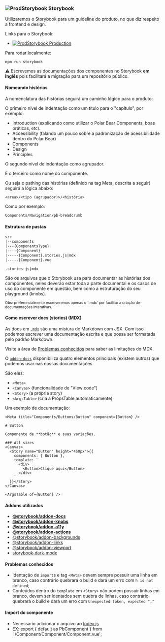 
### ![ProdStorybook](https://github.com/storybookjs/brand/raw/master/icon/icon-storybook-default.svg) Storybook

Utilizaremos o Storybook para um guideline do produto, no que diz respeito a frontend e design.

Links para o Storybook:

- [![ProdStorybook](https://github.com/storybookjs/brand/raw/master/icon/icon-storybook-default.svg) Production](https://vuepb.com)
<!-- - [![ProdStorybook](https://github.com/storybookjs/brand/raw/master/icon/icon-storybook-monochrome.svg) Staging](https://storybook.homologacao.online) -->

Para rodar localmente:

```shell
npm run storybook
```

:warning: Escrevemos as documentações dos componentes no Storybook **em Inglês** pois facilitará a migração para um repositório público.

#### Nomeando histórias

A nomenclatura das histórias seguirá um caminho lógico para o produto:

O primeiro nível de indentação como um título para o "capítulo", por exemplo:

- Introduction (explicando como utilizar o Polar Bear Components, boas práticas, etc).
- Accessibility (falando um pouco sobre a padronização de acessibilidade dentro do Polar Bear)
- Components
- Design
- Principles

O segundo nível de indentação como agrupador.

E o terceiro como nome do componente.

Ou seja o pathing das histórias (definido na tag Meta, descrita a seguir) seguirá a lógica abaixo:

```txt
<area>/<tipo (agrupador)>/<história>
```

Como por exemplo:

```txt
Components/Navigation/pb-breadcrumb
```

#### Estrutura de pastas

```txt
src
|--components
|---{ComponentsType}
|----{Component}
|-----{Component}.stories.js|mdx
|-----{Component}.vue
```

`.stories.js|mdx`

São os arquivos que o Storybook usa para documentar as histórias dos componentes, neles deverão estar toda a parte documental e os casos de uso do componente em questão, bem como a estruturação do seu playground (knobs).

<sup>
Obs: preferencialmente escreveremos apenas o `.mdx` por facilitar a criação de documentações interativas.
</sup>

#### Como escrever docs (stories) (MDX)

As docs em [`.mdx`](https://storybook.js.org/docs/formats/mdx-syntax/) são uma mistura de Markdown com JSX. Com isso podemos escrever uma documentação escrita e que possa ser formatada pelo padrão Markdown.

Visite a área de [Problemas conhecidos](#problemas-conhecidos) para saber as limitações do MDX.

O [`addon-docs`](https://github.com/storybookjs/storybook/tree/next/addons/docs) disponibiliza quatro elementos principais (existem outros) que podemos usar nas nossas documentações.

São eles:

- `<Meta>`
- `<Canvas>` (funcionalidade de "View code")
- `<Story>` (a própria story)
- `<ArgsTable>` (cria a PropsTable automaticamente)

Um exemplo de documentação:

```mdx
<Meta title="Components/Buttons/Button" component={Button} />

# Button

Componente de **botão** e suas variações.

### All sizes
<Canvas>
  <Story name="Button" height="460px">{{
    components: { Button },
    template: `
      <div>
        <Button>Clique aqui</Button>
      </div>
    `
  }}</Story>
</Canvas>

<ArgsTable of={Button} />
```

#### Addons utilizados

- **[@storybook/addon-docs](https://www.npmjs.com/package/@storybook/addon-docs)**
- **[@storybook/addon-knobs](https://www.npmjs.com/package/@storybook/addon-knobs)**
- **[@storybook/addon-a11y](https://www.npmjs.com/package/@storybook/addon-a11y)**
- **[@storybook/addon-actions](https://www.npmjs.com/package/@storybook/addon-actions)**
- [@storybook/addon-backgrounds](https://www.npmjs.com/package/@storybook/addon-backgrounds)
- [@storybook/addon-links](https://www.npmjs.com/package/@storybook/addon-links)
- [@storybook/addon-viewport](https://www.npmjs.com/package/@storybook/addon-viewport)
- [storybook-dark-mode](https://www.npmjs.com/package/storybook-dark-mode)

#### Problemas conhecidos

- Identação de `import`s e tag `<Meta>` devem sempre possuir uma linha em branco, caso contrário quebrará o build e dará um erro com `h is not defined`;
- Conteúdos dentro do `template` em `<Story>` não podem possuir linhas em branco, devem ser identados sem quebra de linhas, caso contrário quebrará o build e dará um erro com `Unexpected token, expected ","`

#### Import do componente

 - Necessario adicionar o arquivo ao [Index.js](src/components/index.js)
 - EX: export { default as PbComponent } from './Component/Component/Component.vue';